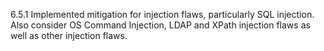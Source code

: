 6.5.1 Implemented mitigation for injection flaws, particularly SQL 
injection. Also consider OS Command 
Injection, LDAP and XPath injection flaws 
as well as other injection flaws. 


